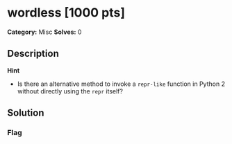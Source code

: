 # wordless [1000 pts]

**Category:** Misc
**Solves:** 0

## Description
>

**Hint**
* Is there an alternative method to invoke a `repr-like` function in Python 2 without directly using the `repr` itself?

## Solution

### Flag

